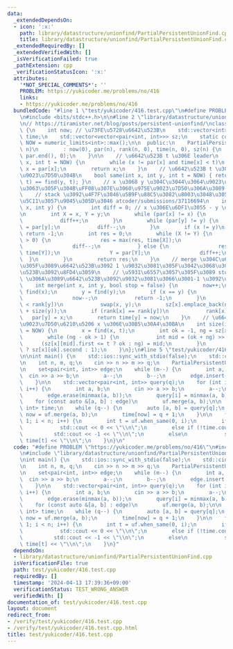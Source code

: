 ```yaml
---
data:
  _extendedDependsOn:
  - icon: ':x:'
    path: library/datastructure/unionfind/PartialPersistentUnionFind.cpp
    title: library/datastructure/unionfind/PartialPersistentUnionFind.cpp
  _extendedRequiredBy: []
  _extendedVerifiedWith: []
  _isVerificationFailed: true
  _pathExtension: cpp
  _verificationStatusIcon: ':x:'
  attributes:
    '*NOT_SPECIAL_COMMENTS*': ''
    PROBLEM: https://yukicoder.me/problems/no/416
    links:
    - https://yukicoder.me/problems/no/416
  bundledCode: "#line 1 \"test/yukicoder/416.test.cpp\"\n#define PROBLEM \"https://yukicoder.me/problems/no/416\"\
    \n#include <bits/stdc++.h>\n\n#line 2 \"library/datastructure/unionfind/PartialPersistentUnionFind.cpp\"\
    \n// https://tiramister.net/blog/posts/persistent-unionfind/\nclass PartialPersistentUnionFind\
    \ {\n    int now; // \u73FE\u5728\u6642\u523B\n    std::vector<int> par, rank,\
    \ time;\n    std::vector<vector<pair<int, int>>> sz;\n    static constexpr int\
    \ NOW = numeric_limits<int>::max();\n\n  public:\n    PartialPersistentUnionFind(int\
    \ n)\n        : now(0), par(n), rank(n, 0), time(n, 0), sz(n) {\n        iota(par.begin(),\
    \ par.end(), 0);\n    }\n\n    // \u6642\u523B t \u306E leader\n    int find(int\
    \ x, int t = NOW) {\n        while (x != par[x] and time[x] < t)\n           \
    \ x = par[x];\n        return x;\n    }\n    // \u6642\u523B t \u3067 x,y \u304C\
    \u9023\u7D50\u304B\n    bool same(int x, int y, int t = NOW) { return find(x,\
    \ t) == find(y, t); }\n    // x \u3068 y \u304C\u3044\u3064\u9023\u7D50\u306B\u306A\
    \u3063\u305F\u304B\uFF08\u307E\u3060\u975E\u9023\u7D50\u306A\u3089 -1 \uFF09\n\
    \    // stack \u3092\u4F7F\u3046\u5B9F\u88C5\u3082\u8003\u3048\u305F\u3051\u3069\
    \u5C11\u3057\u9045\u305D\u3046 atcoder/submissions/37116694\n    int when_same(int\
    \ x, int y) {\n        int diff = 0; // x \u306E\u6DF1\u3055 - y \u306E\u6DF1\u3055\
    \n        int X = x, Y = y;\n        while (par[x] != x) {\n            x = par[x];\n\
    \            diff++;\n        }\n        while (par[y] != y) {\n            y\
    \ = par[y];\n            diff--;\n        }\n        if (x != y)\n           \
    \ return -1;\n        int res = 0;\n        while (X != Y) {\n            if (diff\
    \ > 0) {\n                res = max(res, time[X]);\n                X = par[X];\n\
    \                diff--;\n            } else {\n                res = max(res,\
    \ time[Y]);\n                Y = par[Y];\n                diff++;\n          \
    \  }\n        }\n        return res;\n    }\n    // merge \u304C\u6210\u529F\u3057\
    \u305F\u3089\u6642\u523B\u3092 1 \u9032\u3081\u305F\u3042\u3068\u305D\u306E\u6642\
    \u523B\u3092\u8FD4\u3059\n    // \u5931\u6557\u3057\u305F\u3089 stop \u304C false\
    \ \u306A\u3089\u6642\u523B\u3092\u9032\u3081\u3066\u3001-1 \u3092\u8FD4\u3059\n\
    \    int merge(int x, int y, bool stop = false) {\n        now++;\n        x =\
    \ find(x);\n        y = find(y);\n        if (x == y) {\n            if (stop)\n\
    \                now--;\n            return -1;\n        }\n        if (rank[x]\
    \ < rank[y])\n            swap(x, y);\n        sz[x].emplace_back(now, size(x)\
    \ + size(y));\n        if (rank[x] == rank[y])\n            rank[x]++;\n     \
    \   par[y] = x;\n        return time[y] = now;\n    }\n    // \u6642\u523B t \u306E\
    \u9023\u7D50\u6210\u5206 x \u306E\u30B5\u30A4\u30BA\n    int size(int x, int t\
    \ = NOW) {\n        x = find(x, t);\n        int ok = -1, ng = sz[x].size();\n\
    \        while (ng - ok > 1) {\n            int mid = (ok + ng) >> 1;\n      \
    \      (sz[x][mid].first <= t ? ok : ng) = mid;\n        }\n        return (~ok\
    \ ? sz[x][ok].second : 1);\n    }\n};\n#line 5 \"test/yukicoder/416.test.cpp\"\
    \n\nint main() {\n    std::ios::sync_with_stdio(false);\n    std::cin.tie(nullptr);\n\
    \n    int n, m, q;\n    cin >> n >> m >> q;\n    PartialPersistentUnionFind uf(n);\n\
    \n    set<pair<int, int>> edge;\n    while (m--) {\n        int a, b;\n      \
    \  cin >> a >> b;\n        a--;\n        b--;\n        edge.insert(minmax(a, b));\n\
    \    }\n\n    std::vector<pair<int, int>> query(q);\n    for (int i = 0; i < q;\
    \ i++) {\n        int a, b;\n        cin >> a >> b;\n        a--;\n        b--;\n\
    \        edge.erase(minmax(a, b));\n        query[i] = minmax(a, b);\n    }\n\n\
    \    for (const auto &[a, b] : edge)\n        uf.merge(a, b);\n\n    map<int,\
    \ int> time;\n    while (q--) {\n        auto [a, b] = query[q];\n        int\
    \ now = uf.merge(a, b);\n        time[now] = q + 1;\n    }\n\n    for (int i =\
    \ 1; i < n; i++) {\n        int t = uf.when_same(0, i);\n        if (t == -1)\n\
    \            std::cout << 0 << \"\\n\";\n        else if (!time.count(t))\n  \
    \          std::cout << -1 << \"\\n\";\n        else\n            std::cout <<\
    \ time[t] << \"\\n\";\n    }\n}\n"
  code: "#define PROBLEM \"https://yukicoder.me/problems/no/416\"\n#include <bits/stdc++.h>\n\
    \n#include \"library/datastructure/unionfind/PartialPersistentUnionFind.cpp\"\n\
    \nint main() {\n    std::ios::sync_with_stdio(false);\n    std::cin.tie(nullptr);\n\
    \n    int n, m, q;\n    cin >> n >> m >> q;\n    PartialPersistentUnionFind uf(n);\n\
    \n    set<pair<int, int>> edge;\n    while (m--) {\n        int a, b;\n      \
    \  cin >> a >> b;\n        a--;\n        b--;\n        edge.insert(minmax(a, b));\n\
    \    }\n\n    std::vector<pair<int, int>> query(q);\n    for (int i = 0; i < q;\
    \ i++) {\n        int a, b;\n        cin >> a >> b;\n        a--;\n        b--;\n\
    \        edge.erase(minmax(a, b));\n        query[i] = minmax(a, b);\n    }\n\n\
    \    for (const auto &[a, b] : edge)\n        uf.merge(a, b);\n\n    map<int,\
    \ int> time;\n    while (q--) {\n        auto [a, b] = query[q];\n        int\
    \ now = uf.merge(a, b);\n        time[now] = q + 1;\n    }\n\n    for (int i =\
    \ 1; i < n; i++) {\n        int t = uf.when_same(0, i);\n        if (t == -1)\n\
    \            std::cout << 0 << \"\\n\";\n        else if (!time.count(t))\n  \
    \          std::cout << -1 << \"\\n\";\n        else\n            std::cout <<\
    \ time[t] << \"\\n\";\n    }\n}"
  dependsOn:
  - library/datastructure/unionfind/PartialPersistentUnionFind.cpp
  isVerificationFile: true
  path: test/yukicoder/416.test.cpp
  requiredBy: []
  timestamp: '2024-04-13 17:39:36+09:00'
  verificationStatus: TEST_WRONG_ANSWER
  verifiedWith: []
documentation_of: test/yukicoder/416.test.cpp
layout: document
redirect_from:
- /verify/test/yukicoder/416.test.cpp
- /verify/test/yukicoder/416.test.cpp.html
title: test/yukicoder/416.test.cpp
---
```


